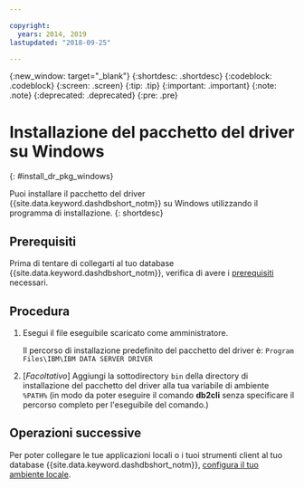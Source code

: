 ```yaml
---

copyright:
  years: 2014, 2019
lastupdated: "2018-09-25"

---
```


<!-- Attribute definitions --> 
{:new_window: target="_blank"}
{:shortdesc: .shortdesc}
{:codeblock: .codeblock}
{:screen: .screen}
{:tip: .tip}
{:important: .important}
{:note: .note}
{:deprecated: .deprecated}
{:pre: .pre}

# Installazione del pacchetto del driver su Windows
{: #install_dr_pkg_windows}

Puoi installare il pacchetto del driver {{site.data.keyword.dashdbshort_notm}} su Windows utilizzando il programma di installazione. 
{: shortdesc}

## Prerequisiti

Prima di tentare di collegarti al tuo database {{site.data.keyword.dashdbshort_notm}}, verifica di avere i [prerequisiti](connecting.html#prereqs) necessari.

<!-- Download the driver package for your operating system from the web console and install it. -->

## Procedura

1. Esegui il file eseguibile scaricato come amministratore.

   Il percorso di installazione predefinito del pacchetto del driver è: `Program Files\IBM\IBM DATA SERVER DRIVER`
2. [*Facoltativo*] Aggiungi la sottodirectory `bin` della directory di installazione del pacchetto del driver alla tua variabile di ambiente `%PATH%` (in modo da poter eseguire il comando **db2cli** senza specificare il percorso completo per l'eseguibile del comando.)

## Operazioni successive

Per poter collegare le tue applicazioni locali o i tuoi strumenti client al tuo database {{site.data.keyword.dashdbshort_notm}}, [configura il tuo ambiente locale](driver_pkg_cfg.html).
